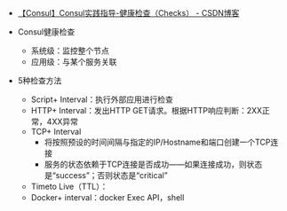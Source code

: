

* [【Consul】Consul实践指导-健康检查（Checks） - CSDN博客 ](http://blog.csdn.net/younger_china/article/details/52243759)

* Consul健康检查
  * 系统级：监控整个节点
  * 应用级：与某个服务关联
* 5种检查方法
  * Script+ Interval：执行外部应用进行检查
  * HTTP+ Interval：发出HTTP GET请求。根据HTTP响应判断：2XX正常，4XX异常
  * TCP+ Interval
    * 将按照预设的时间间隔与指定的IP/Hostname和端口创建一个TCP连接
    * 服务的状态依赖于TCP连接是否成功——如果连接成功，则状态是“success”；否则状态是“critical”
  * Timeto Live（TTL）：
  * Docker+ interval：docker Exec API，shell